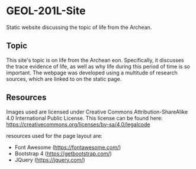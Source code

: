 # GEOL-201L-Site
Static website discussing the topic of life from the Archean.

## Topic

This site's topic is on life from the Archean eon. 
Specifically, it discusses the trace evidence of life, as well as why life during this period of time is so important.
The webpage was developed using a multitude of research sources, which are linked to on the static page.

## Resources

Images used are licensed under Creative Commons Attribution-ShareAlike 4.0 International Public License.
This license can be found here: https://creativecommons.org/licenses/by-sa/4.0/legalcode

resources used for the page layout are:

- Font Awesome (https://fontawesome.com/)
- Bootstrap 4 (https://getbootstrap.com/)
- JQuery (https://jquery.com/)
